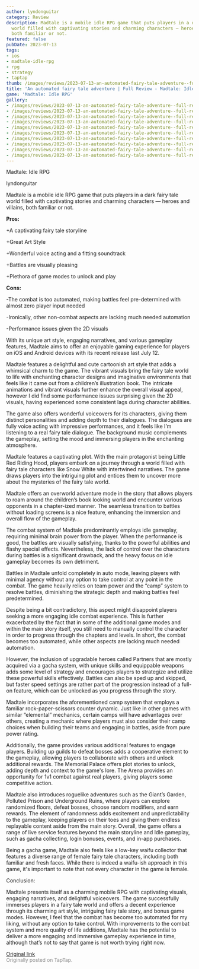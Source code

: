 ```yaml
---
author: lyndonguitar
category: Review
description: Madtale is a mobile idle RPG game that puts players in a dark fairy tale
  world filled with captivating stories and charming characters — heroes and villains,
  both familiar or not.
featured: false
pubDate: 2023-07-13
tags:
- ios
- madtale-idle-rpg
- rpg
- strategy
- taptap
thumb: /images/reviews/2023-07-13-an-automated-fairy-tale-adventure--full-review---madtale-idle-rpg-0.avif
title: 'An automated fairy tale adventure | Full Review - Madtale: Idle RPG'
game: 'Madtale: Idle RPG'
gallery:
- /images/reviews/2023-07-13-an-automated-fairy-tale-adventure--full-review---madtale-idle-rpg-0.avif
- /images/reviews/2023-07-13-an-automated-fairy-tale-adventure--full-review---madtale-idle-rpg-1.avif
- /images/reviews/2023-07-13-an-automated-fairy-tale-adventure--full-review---madtale-idle-rpg-2.avif
- /images/reviews/2023-07-13-an-automated-fairy-tale-adventure--full-review---madtale-idle-rpg-3.avif
- /images/reviews/2023-07-13-an-automated-fairy-tale-adventure--full-review---madtale-idle-rpg-4.avif
- /images/reviews/2023-07-13-an-automated-fairy-tale-adventure--full-review---madtale-idle-rpg-5.avif
- /images/reviews/2023-07-13-an-automated-fairy-tale-adventure--full-review---madtale-idle-rpg-6.avif
- /images/reviews/2023-07-13-an-automated-fairy-tale-adventure--full-review---madtale-idle-rpg-7.avif
- /images/reviews/2023-07-13-an-automated-fairy-tale-adventure--full-review---madtale-idle-rpg-8.avif
- /images/reviews/2023-07-13-an-automated-fairy-tale-adventure--full-review---madtale-idle-rpg-9.avif
---
```

Madtale: Idle RPG

lyndonguitar

Madtale is a mobile idle RPG game that puts players in a dark fairy tale world filled with captivating stories and charming characters — heroes and villains, both familiar or not.


**Pros:**


+A captivating fairy tale storyline

+Great Art Style

+Wonderful voice acting and a fitting soundtrack

+Battles are visually pleasing

+Plethora of game modes to unlock and play


**Cons:**


-The combat is too automated, making battles feel pre-determined with almost zero player input needed

-Ironically, other non-combat aspects are lacking much needed automation

-Performance issues given the 2D visuals

With its unique art style, engaging narratives, and various gameplay features, Madtale aims to offer an enjoyable gaming experience for players on iOS and Android devices with its recent release last July 12.

Madtale features a delightful and cute cartoonish art style that adds a whimsical charm to the game. The vibrant visuals bring the fairy tale world to life with enchanting character designs and imaginative environments that feels like it came out from a children’s illustration book. The intricate animations and vibrant visuals further enhance the overall visual appeal, however I did find some performance issues surprising given the 2D visuals, having experienced some consistent lags during character abilities.

The game also offers wonderful voiceovers for its characters, giving them distinct personalities and adding depth to their dialogues. The dialogues are fully voice acting with impressive performances, and it feels like I’m listening to a real fairy tale dialogue. The background music complements the gameplay, setting the mood and immersing players in the enchanting atmosphere.

Madtale features a captivating plot. With the main protagonist being Little Red Riding Hood, players embark on a journey through a world filled with fairy tale characters like Snow White with intertwined narratives. The game draws players into the intriguing plot and entices them to uncover more about the mysteries of the fairy tale world.

Madtale offers an overworld adventure mode in the story that allows players to roam around the children’s book looking world and encounter various opponents in a chapter-ized manner. The seamless transition to battles without loading screens is a nice feature, enhancing the immersion and overall flow of the gameplay.

The combat system of Madtale predominantly employs idle gameplay, requiring minimal brain power from the player. When the performance is good, the battles are visually satisfying, thanks to the powerful abilities and flashy special effects. Nevertheless, the lack of control over the characters during battles is a significant drawback, and the heavy focus on idle gameplay becomes its own detriment.

Battles in Madtale unfold completely in auto mode, leaving players with minimal agency without any option to take control at any point in the combat. The game heavily relies on team power and the “camp” system to resolve battles, diminishing the strategic depth and making battles feel predetermined.

Despite being a bit contradictory, this aspect might disappoint players seeking a more engaging idle combat experience. This is further exacerbated by the fact that in some of the additional game modes and within the main story itself, you still need to manually control the character in order to progress through the chapters and levels. In short, the combat becomes too automated, while other aspects are lacking much needed automation.

However, the inclusion of upgradable heroes called Partners that are mostly acquired via a gacha system, with unique skills and equippable weapons adds some level of strategy and encourages players to strategize and utilize these powerful skills effectively. Battles can also be sped up and skipped, but faster speed settings are rather part of the progression instead of a full-on feature, which can be unlocked as you progress through the story.

Madtale incorporates the aforementioned camp system that employs a familiar rock-paper-scissors counter dynamic. Just like in other games with similar “elemental” mechanics, certain camps will have advantages over others, creating a mechanic where players must also consider their camp choices when building their teams and engaging in battles, aside from pure power rating.

Additionally, the game provides various additional features to engage players. Building up guilds to defeat bosses adds a cooperative element to the gameplay, allowing players to collaborate with others and unlock additional rewards. The Memorial Palace offers plot stories to unlock, adding depth and context to the game's lore. The Arena provides an opportunity for 1v1 combat against real players, giving players some competitive action.

Madtale also introduces roguelike adventures such as the Giant’s Garden, Polluted Prison and Underground Ruins, where players can explore randomized floors, defeat bosses, choose random modifiers, and earn rewards. The element of randomness adds excitement and unpredictability to the gameplay, keeping players on their toes and giving them endless replayable content aside from the main story. Overall, the game offers a range of live service features beyond the main storyline and Idle gameplay, such as gacha collecting, login bonuses, events, and in-app purchases.

Being a gacha game, Madtale also feels like a low-key waifu collector that features a diverse range of female fairy tale characters, including both familiar and fresh faces. While there is indeed a waifu-ish approach in this game, it's important to note that not every character in the game is female.

Conclusion:

Madtale presents itself as a charming mobile RPG with captivating visuals, engaging narratives, and delightful voiceovers. The game successfully immerses players in a fairy tale world and offers a decent experience through its charming art style, intriguing fairy tale story, and bonus game modes. However, I feel that the combat has become too automated for my liking, without any option to take control. With improvements to the combat system and more quality of life additions, Madtale has the potential to deliver a more engaging and immersive gameplay experience in time, although that’s not to say that game is not worth trying right now.

[Original link](https://m.taptap.io/post/5992003?share_id=039529614ab5&utm_medium=share&utm_source=discord)<br><span style="font-size: 0.95em; color: #888;">Originally posted on TapTap.</span>